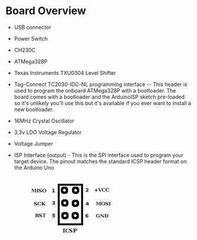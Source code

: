 # Board Overview

- USB connector
- Power Switch
- CH230C
- ATMega328P
- Texas Instruments TXU0304 Level Shifter
- Tag-Connect TC2030-IDC-NL programming interface -- This header is used to program the onboard ATMega328P with a bootloader.  The board comes with a bootloader and the ArduinoISP sketch pre-loaded so it's unlikely you'll use this but it's available if you ever want to install a new bootloader.  
- 16MHz Crystal Oscillator
- 3.3v LDO Voltage Regulator
- Voltage Jumper
- ISP Interface (output) - This is the SPI interface used to program your target device.  The pinout matches the standard ICSP header format on the Arduino Uno

   ![ICSP Header](/images/ICSPHeader.jpg)